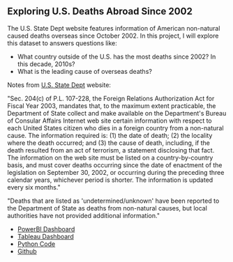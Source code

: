 ## Exploring U.S. Deaths Abroad Since 2002
The U.S. State Dept website features information of American non-natural caused deaths overseas since October 2002. In this project, I will explore this dataset to answers questions like:

* What country outside of the U.S. has the most deaths since 2002? In this decade, 2010s?
* What is the leading cause of overseas deaths?

Notes from [U.S. State Dept](https://travel.state.gov/content/travel/en/international-travel/while-abroad/death-abroad1/death-statistics.html) website:

"Sec. 204(c) of P.L. 107-228, the Foreign Relations Authorization Act for Fiscal Year 2003, mandates that, to the maximum extent practicable, the Department of State collect and make available on the Department's Bureau of Consular Affairs Internet web site certain information with respect to each United States citizen who dies in a foreign country from a non-natural cause. The information required is: (1) the date of death; (2) the locality where the death occurred; and (3) the cause of death, including, if the death resulted from an act of terrorism, a statement disclosing that fact. The information on the web site must be listed on a country-by-country basis, and must cover deaths occurring since the date of enactment of the legislation on September 30, 2002, or occurring during the preceding three calendar years, whichever period is shorter. The information is updated every six months."

"Deaths that are listed as 'undetermined/unknown' have been reported to the Department of State as deaths from non-natural causes, but local authorities have not provided additional information."

* [PowerBI Dashboard](https://app.powerbi.com/view?r=eyJrIjoiZjUzMzAzZGMtMmNkOS00ZjRmLWE4NjktMjZjZDZiNDVjMmZmIiwidCI6IjFlZjAzNjg0LWNkYjYtNGJlMC05M2NkLTM0NGVhYjdkZDFlMyIsImMiOjJ9)
* [Tableau Dashboard](https://public.tableau.com/profile/ethan.panal#!/vizhome/DeathsAbroad/Dashboard2)
* [Python Code](https://github.com/epanal/epanal.github.io/blob/master/Exploring%20American%20Deaths%20Abroad/deathsAbroad.ipynb)
* [Github](https://github.com/epanal/epanal.github.io/tree/master/Exploring%20American%20Deaths%20Abroad)

